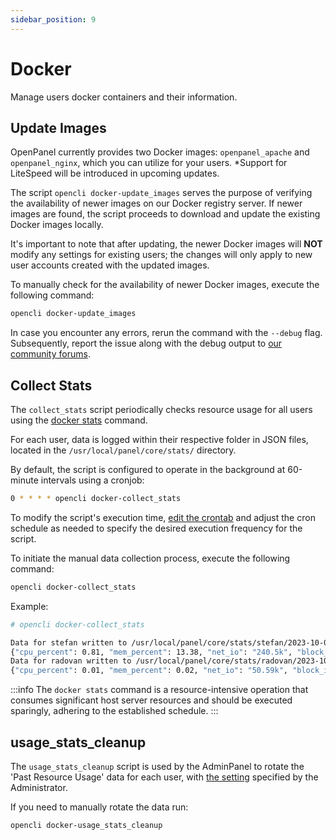 ```yaml
---
sidebar_position: 9
---
```


# Docker

Manage users docker containers and their information.

## Update Images

OpenPanel currently provides two Docker images: `openpanel_apache` and `openpanel_nginx`, which you can utilize for your users. *Support for LiteSpeed will be introduced in upcoming updates.

The script  `opencli docker-update_images` serves the purpose of verifying the availability of newer images on our Docker registry server. If newer images are found, the script proceeds to download and update the existing Docker images locally.

It's important to note that after updating, the newer Docker images will **NOT** modify any settings for existing users; the changes will only apply to new user accounts created with the updated images.

To manually check for the availability of newer Docker images, execute the following command:

```bash
opencli docker-update_images
```

In case you encounter any errors, rerun the command with the `--debug` flag. Subsequently, report the issue along with the debug output to [our community forums](https://community.openpanel.co/t/openadmin).


## Collect Stats

The `collect_stats` script periodically checks resource usage for all users using the [docker stats](https://docs.docker.com/engine/reference/commandline/stats/) command.

For each user, data is logged within their respective folder in JSON files, located in the `/usr/local/panel/core/stats/` directory.

By default, the script is configured to operate in the background at 60-minute intervals using a cronjob:


```bash
0 * * * * opencli docker-collect_stats
```

To modify the script's execution time, [edit the crontab](https://www.airplane.dev/blog/how-to-edit-crontab) and adjust the cron schedule as needed to specify the desired execution frequency for the script.

To initiate the manual data collection process, execute the following command:

```bash
opencli docker-collect_stats
```

Example:
```bash
# opencli docker-collect_stats

Data for stefan written to /usr/local/panel/core/stats/stefan/2023-10-08-09-33-56.json
{"cpu_percent": 0.81, "mem_percent": 13.38, "net_io": "240.5k", "block_io": "409.2k"}
Data for radovan written to /usr/local/panel/core/stats/radovan/2023-10-08-09-33-56.json
{"cpu_percent": 0.01, "mem_percent": 0.02, "net_io": "50.59k", "block_io": "0"}
```

:::info
The `docker stats` command is a resource-intensive operation that consumes significant host server resources and should be executed sparingly, adhering to the established schedule.
:::


## usage_stats_cleanup

The `usage_stats_cleanup` script is used by the AdminPanel to rotate the 'Past Resource Usage' data for each user, with [the setting](https://docs.openpanel.co/docs/admin/scripts/openpanel_config#resource_usage_retention) specified by the Administrator.

If you need to manually rotate the data run:

```bash
opencli docker-usage_stats_cleanup
```
